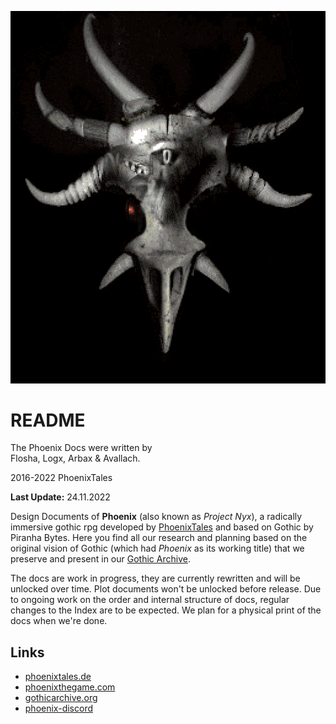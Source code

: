 ![Phoenix' Design Docs](/_img/phoenix-mask-v01.png)

# README

The Phoenix Docs were written by  
Flosha, Logx, Arbax & Avallach.  

2016-2022 PhoenixTales  

**Last Update:** 24.11.2022  

Design Documents of **Phoenix** (also known as *Project Nyx*), a radically immersive gothic rpg developed by [PhoenixTales](https://phoenixtales.de) and based on Gothic by Piranha Bytes. Here you find all our research and planning based on the original vision of Gothic (which had *Phoenix* as its working title) that we preserve and present in our [Gothic Archive](https://gothicarchive.org). 

The docs are work in progress, they are currently rewritten and will be unlocked over time. Plot documents won't be unlocked before release. Due to ongoing work on the order and internal structure of docs, regular changes to the Index are to be expected. We plan for a physical print of the docs when we're done. 


## Links

* [phoenixtales.de](https://phoenixtales.de)
* [phoenixthegame.com](https://phoenixthegame.com)
* [gothicarchive.org](https://gothicarchive.org)
* [phoenix-discord](https://discord.gg/CK4VAR7fpH)


